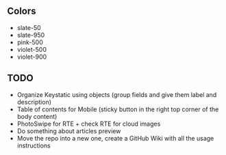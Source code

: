 ## Colors

- slate-50
- slate-950
- pink-500
- violet-500
- violet-900

## TODO

- Organize Keystatic using objects (group fields and give them label and description)
- Table of contents for Mobile (sticky button in the right top corner of the body content)
- PhotoSwipe for RTE + check RTE for cloud images
- Do something about articles preview
- Move the repo into a new one, create a GitHub Wiki with all the usage instructions
